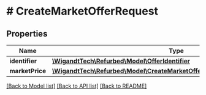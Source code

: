 # # CreateMarketOfferRequest

## Properties

Name | Type | Description | Notes
------------ | ------------- | ------------- | -------------
**identifier** | [**\WigandtTech\Refurbed\Model\OfferIdentifier**](OfferIdentifier.md) |  | [optional]
**marketPrice** | [**\WigandtTech\Refurbed\Model\CreateMarketOfferRequestCreateOfferMarketPrice**](CreateMarketOfferRequestCreateOfferMarketPrice.md) |  | [optional]

[[Back to Model list]](../../README.md#models) [[Back to API list]](../../README.md#endpoints) [[Back to README]](../../README.md)
